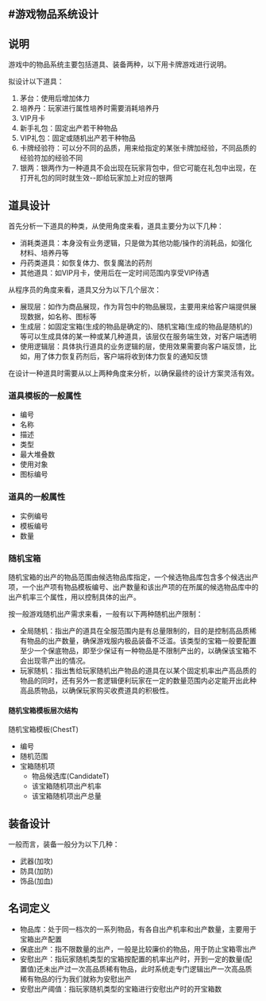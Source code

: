 #游戏物品系统设计
---


## 说明

游戏中的物品系统主要包括道具、装备两种，以下用卡牌游戏进行说明。

拟设计以下道具：

1. 茅台：使用后增加体力
2. 培养丹：玩家进行属性培养时需要消耗培养丹
3. VIP月卡
4. 新手礼包：固定出产若干种物品
5. VIP礼包：固定或随机出产若干种物品
6. 卡牌经验符：可以分不同的品质，用来给指定的某张卡牌加经验，不同品质的经验符加的经验不同
7. 银两：银两作为一种道具不会出现在玩家背包中，但它可能在礼包中出现，在打开礼包的同时就生效--即给玩家加上对应的银两
	
## 道具设计

首先分析一下道具的种类，从使用角度来看，道具主要分为以下几种：
	
* 消耗类道具：本身没有业务逻辑，只是做为其他功能/操作的消耗品，如强化材料、培养丹等
* 丹药类道具：如恢复体力、恢复魔法的药剂
* 其他道具：如VIP月卡，使用后在一定时间范围内享受VIP待遇
		
从程序员的角度来看，道具又分为以下几个层次：

* 展现层：如作为商品展现，作为背包中的物品展现，主要用来给客户端提供展现数据，如名称、图标等
* 生成层：如固定宝箱(生成的物品是确定的)、随机宝箱(生成的物品是随机的)等可以生成具体的某一种或某几种道具，该层仅在服务端生效，对客户端透明
* 使用逻辑层：具体执行道具的业务逻辑的层，使用效果需要向客户端反馈，比如，用了体力恢复药剂后，客户端将收到体力恢复的通知反馈

在设计一种道具时需要从以上两种角度来分析，以确保最终的设计方案灵活有效。

### 道具模板的一般属性

* 编号
* 名称
* 描述
* 类型
* 最大堆叠数
* 使用对象
* 图标编号

### 道具的一般属性

* 实例编号
* 模板编号
* 数量

### 随机宝箱

随机宝箱的出产的物品范围由候选物品库指定，一个候选物品库包含多个候选出产项，一个出产项有物品模板编号、出产数量和该出产项的在所属的候选物品库中的出产机率三个属性，用以控制具体的出产。

按一般游戏随机出产需求来看，一般有以下两种随机出产限制：

* 全局随机：指出产的道具在全服范围内是有总量限制的，目的是控制高品质稀有物品的出产数量，确保游戏服内极品装备不泛滥。该类型的宝箱一般要配置至少一个保底物品，即至少保证有一种物品是不限制产出的，以确保该宝箱不会出现零产出的情况。
* 玩家随机：指出售给玩家随机出产物品的道具在以某个固定机率出产高品质的物品的同时，还有另外一套逻辑便利玩家在一定的数量范围内必定能开出此种高品质物品，以确保玩家购买收费道具的积极性。

#### 随机宝箱模板层次结构

随机宝箱模板(ChestT)

* 编号
* 随机范围
* 宝箱随机项
	* 物品候选库(CandidateT)
	* 该宝箱随机项出产机率
	* 该宝箱随机项出产总量
	
	
## 装备设计
一般而言，装备一般分为以下几种：

* 武器(加攻)
* 防具(加防)
* 饰品(加血)

## 名词定义
* 物品库：处于同一档次的一系列物品，有各自出产机率和出产数量，主要用于宝箱出产配置
* 保底出产：指不限数量的出产，一般是比较廉价的物品，用于防止宝箱零出产
* 安慰出产：指玩家随机类型的宝箱按配置的机率出产时，开到一定的数量(配置值)还未出产过一次高品质稀有物品，此时系统走专门逻辑出产一次高品质稀有物品的行为我们就称为安慰出产
* 安慰出产阈值：指玩家随机类型的宝箱进行安慰出产时的开宝箱数






	
